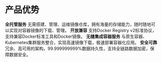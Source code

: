 # 产品优势

**全托管服务**
无需搭建、管理、运维镜像仓库，拥有海量的存储能力，随时随地可以实现对容器镜像的下载、管理。
**开放兼容**
支持Docker Registry v2标准协议，支持兼容Docker标准工具和Docker镜像。
**无缝集成容器服务**
与原生容器、Kubernetes集群服务整合，实现高速镜像下载，极速部署容器化应用。
**安全可靠**
冗余、高可用的架构，99.999999999%数据持久性，支持全链路数据加密，保障数据安全。